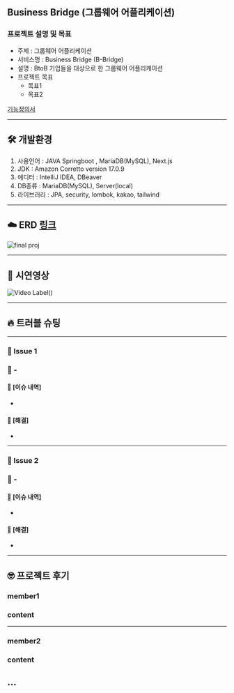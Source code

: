 ## Business Bridge (그룹웨어 어플리케이션)

### 프로젝트 설명 및 목표

- 주제 : 그룹웨어 어플리케이션
- 서비스명 : Business Bridge (B-Bridge)
- 설명 : BtoB 기업들을 대상으로 한 그룹웨어 어플리케이션
- 프로젝트 목표
  - 목표1
  - 목표2


[기능정의서](https://docs.google.com/document/d/1SKN7oiC1O_MHYZi1-Es0j824DlkDqaOjctQWCsYJvlA/edit)

---

## 🛠 개발환경

1. 사용언어 : JAVA Springboot , MariaDB(MySQL), Next.js
2. JDK : Amazon Corretto version 17.0.9
3. 에디터 : IntelliJ IDEA, DBeaver
4. DB종류 : MariaDB(MySQL), Server(local)
5. 라이브러리 : JPA, security, lombok, kakao, tailwind


---

## ☁️ ERD [링크](https://www.erdcloud.com/d/W2PGGGb4JJoaH84KY)

![final proj](https://github.com/TheBestofBest/FinalProj_BusinessBridge/assets/144447216/27717e60-0142-4763-91ce-5fc9bee14f6e)




---

## 👀 시연영상

![Video Label]()()

---

## 🔥 트러블 슈팅

---

### 🚨 Issue 1
### 🚧 -


#### 💭 [이슈 내역]

-


#### 🚥 [해결]

-

---

### 🚨 Issue 2
### 🚧 -

#### 💭 [이슈 내역]

-

#### 🚥 [해결]

-

---

## 🤓 프로젝트 후기

### member1
### content

---

### member2
### content
...
---
